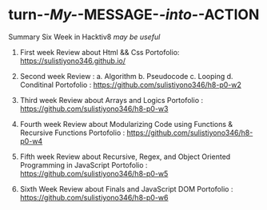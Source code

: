 # turn-_-My-_-MESSAGE-_-into-_-ACTION
Summary Six Week in Hacktiv8  *may be useful*

1. First week 
   Review about Html && Css 
   Portofolio:
   https://sulistiyono346.github.io/
 
2. Second week
   Review :
   a. Algorithm
   b. Pseudocode
   c. Looping
   d. Conditinal
   Portofolio :
   https://github.com/sulistiyono346/h8-p0-w2
  
3. Third week
   Review about Arrays and Logics
   Portofolio :
   https://github.com/sulistiyono346/h8-p0-w3
   
 4. Fourth week
    Review about Modularizing Code using Functions & Recursive Functions
    Portofolio :
    https://github.com/sulistiyono346/h8-p0-w4
   
 5. Fifth week
    Review about Recursive, Regex, and Object Oriented Programming in JavaScript
    Portofolio :
    https://github.com/sulistiyono346/h8-p0-w5
    
 6. Sixth Week
    Review about Finals and JavaScript DOM
    Portofolio :
    https://github.com/sulistiyono346/h8-p0-w6
